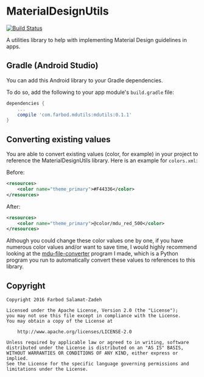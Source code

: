 # MaterialDesignUtils

[![Build Status](https://travis-ci.org/FarbodSalamat-Zadeh/MaterialDesignUtils.svg?branch=master)](https://travis-ci.org/FarbodSalamat-Zadeh/MaterialDesignUtils)

A utilities library to help with implementing Material Design guidelines in apps.

## Gradle (Android Studio)
You can add this Android library to your Gradle dependencies.

To do so, add the following to your app module's `build.gradle` file:

```groovy
dependencies {
    ...
    compile 'com.farbod.mdutils:mdutils:0.1.1'
}
```

## Converting existing values

You are able to convert existing values (color, for example) in your project to reference the MaterialDesignUtils library.
Here is an example for `colors.xml`:

Before:

```xml
<resources>
    <color name="theme_primary">#F44336</color>
</resources>
```

After:

```xml
<resources>
    <color name="theme_primary">@color/mdu_red_500</color>
</resources>
```

Although you could change these color values one by one, if you have numerous color values and/or want to save time, I would highly recommend looking at the [mdu-file-converter](https://github.com/FarbodSalamat-Zadeh/mdu-file-converter) program I made, which is a Python program you run to automatically convert these values to references to this library.

## Copyright

```
Copyright 2016 Farbod Salamat-Zadeh

Licensed under the Apache License, Version 2.0 (the "License");
you may not use this file except in compliance with the License.
You may obtain a copy of the License at

    http://www.apache.org/licenses/LICENSE-2.0

Unless required by applicable law or agreed to in writing, software
distributed under the License is distributed on an "AS IS" BASIS,
WITHOUT WARRANTIES OR CONDITIONS OF ANY KIND, either express or implied.
See the License for the specific language governing permissions and
limitations under the License.
```
